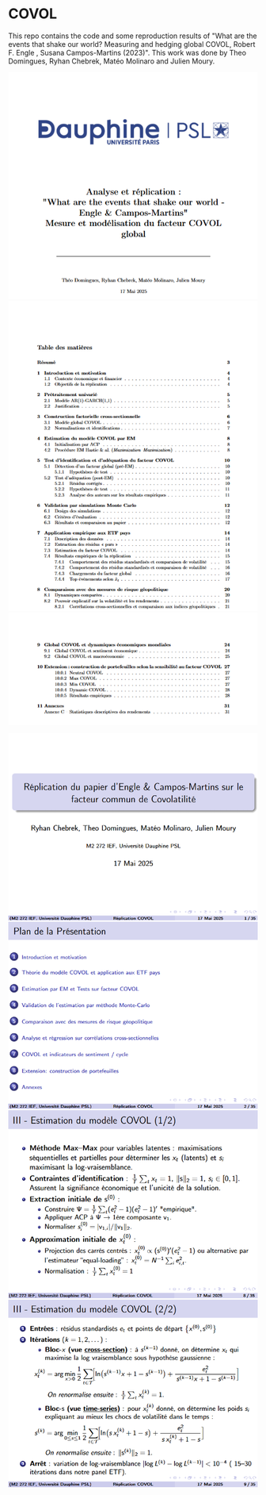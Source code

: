 # COVOL
This repo contains the code and some reproduction results of "What are the events that shake our world? Measuring and hedging global COVOL, Robert F. Engle ,  Susana Campos-Martins (2023)".
This work was done by Theo Domingues, Ryhan Chebrek, Matéo Molinaro and Julien Moury.

<p align="center">
  <img src="cover_report_covol.png" alt="Alt text" />
  <img src="cover_report_covol_2.png" alt="Alt text" />
  <img src="cover_report_covol_3.png" alt="Alt text" />
</p>

<p align="center">
  <img src="cover_presentation_covol_1.png" alt="Alt text" />
  <img src="cover_presentation_covol_2.png" alt="Alt text" />
  <img src="cover_presentation_covol_3.png" alt="Alt text" />
  <img src="cover_presentation_covol_4.png" alt="Alt text" />
</p>

